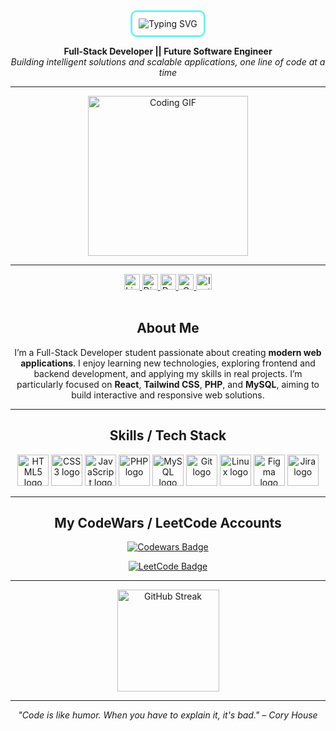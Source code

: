 <div align="center">

  <!-- Typing SVG -->
  <div style="border: 3px solid #77EEF2; display: inline-block; padding: 10px; border-radius: 10px;">
    <img 
      src="https://readme-typing-svg.herokuapp.com?font=Source+Code+Pro&size=35&color=77EEF2&center=true&vCenter=true&width=850&height=70&lines=Nizar+Sadiki;+Full-Stack+Developer;+Future+Software+Engineer;+Building+Scalable+Solutions" 
      alt="Typing SVG"
    />
  </div>

  <br />

  <strong>Full-Stack Developer || Future Software Engineer</strong><br />
  <em>Building intelligent solutions and scalable applications, one line of code at a time</em>

  <hr />

  <!-- GIF -->
  <div>
    <img height="256" src="https://media2.giphy.com/media/v1.Y2lkPTc5MGI3NjExenpxd2R6bW9oejFiNjJoeWw3NDdmODd2OXY0Mnp3cGhqZGcybXVrYSZlcD12MV9pbnRlcm5hbF9naWZfYnlfaWQmY3Q9Zw/jzHFPlw89eTqU/giphy.gif"  alt="Coding GIF"/>
  </div>

  <hr />

  <!-- Social Badges -->
  <div>
    <a href="https://www.linkedin.com/in/your-linkedin/" target="_blank">
      <img src="https://img.shields.io/static/v1?message=LinkedIn&logo=linkedin&color=0077B5&style=for-the-badge" height="25" alt="LinkedIn" />
    </a>
    <a href="https://discord.com/users/_nezzarr" target="_blank">
      <img src="https://img.shields.io/static/v1?message=Discord&logo=discord&color=7289DA&style=for-the-badge" height="25" alt="Discord" />
    </a>
    <a href="https://dev.to/nzrrs" target="_blank">
      <img src="https://img.shields.io/static/v1?message=dev.to&logo=dev.to&color=0A0A0A&style=for-the-badge" height="25" alt="Dev.to" />
    </a>
    <a href="mailto:god.nizaryt10@gmail.com">
      <img src="https://img.shields.io/static/v1?message=Gmail&logo=gmail&color=D14836&style=for-the-badge" height="25" alt="Gmail" />
    </a>
    <a href="https://www.instagram.com/p66px_/" target="_blank">
      <img src="https://img.shields.io/static/v1?message=Instagram&logo=instagram&color=E4405F&style=for-the-badge" height="25" alt="Instagram" />
    </a>
  </div>

  <br clear="both" />

  <!-- About Me -->
  <h2>About Me</h2>
  <p>
    I’m a Full-Stack Developer student passionate about creating <strong>modern web applications</strong>. 
    I enjoy learning new technologies, exploring frontend and backend development, and applying my skills in real projects. 
    I’m particularly focused on <strong>React</strong>, <strong>Tailwind CSS</strong>, <strong>PHP</strong>, and <strong>MySQL</strong>, aiming to build interactive and responsive web solutions.
  </p>

  <hr />

  <!-- Skills / Tech Stack -->
  <h2>Skills / Tech Stack</h2>
  <div>
    <img src="https://cdn.jsdelivr.net/gh/devicons/devicon/icons/html5/html5-original.svg" height="50" alt="HTML5 logo" />
    <img src="https://cdn.jsdelivr.net/gh/devicons/devicon/icons/css3/css3-original.svg" height="50" alt="CSS3 logo" />
    <img src="https://cdn.jsdelivr.net/gh/devicons/devicon/icons/javascript/javascript-original.svg" height="50" alt="JavaScript logo" />
    <img src="https://cdn.jsdelivr.net/gh/devicons/devicon/icons/php/php-original.svg" height="50" alt="PHP logo" />
    <img src="https://cdn.jsdelivr.net/gh/devicons/devicon/icons/mysql/mysql-original.svg" height="50" alt="MySQL logo" />
    <img src="https://cdn.jsdelivr.net/gh/devicons/devicon/icons/git/git-original.svg" height="50" alt="Git logo" />
    <img src="https://cdn.jsdelivr.net/gh/devicons/devicon/icons/linux/linux-original.svg" height="50" alt="Linux logo" />
    <img src="https://cdn.jsdelivr.net/gh/devicons/devicon/icons/figma/figma-original.svg" height="50" alt="Figma logo" />
    <img src="https://cdn.jsdelivr.net/gh/devicons/devicon/icons/jira/jira-original.svg" height="50" alt="Jira logo" />
  </div>

  <hr />

  <!-- CodeWars / LeetCode -->
  <h2>My CodeWars / LeetCode Accounts</h2>
  <p align="center">
    <a href="https://www.codewars.com/users/Nzrr" target="_blank">
      <img src="https://www.codewars.com/users/Nzrr/badges/small" alt="Codewars Badge" />
    </a>
  </p>
  <p align="center">
    <a href="https://leetcode.com/u/vndxz/" target="_blank">
      <img src="https://img.shields.io/badge/LeetCode-vndxz-FFA116?style=for-the-badge&logo=leetcode&logoColor=white" alt="LeetCode Badge" />
    </a>
  </p>

  <hr />

  <!-- GitHub Streak -->
  <div align="center">
    <img src="https://streak-stats.demolab.com?user=nzrrs&locale=en&mode=daily&theme=dark&hide_border=false&border_radius=5&order=3" height="163" alt="GitHub Streak" />
  </div>

  <hr />

  <!-- Quote -->
  <div align="center">
    <em>"Code is like humor. When you have to explain it, it's bad." – Cory House</em>
  </div>

</div>
